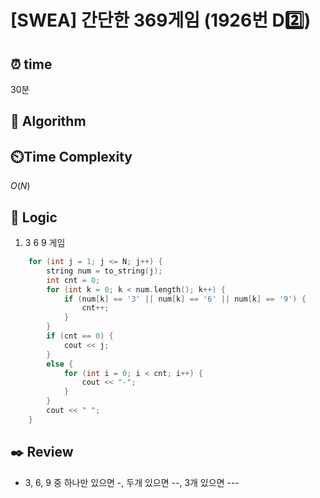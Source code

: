 # [SWEA] 간단한 369게임 (1926번 D2️⃣)

## ⏰  **time**

30분

## :pushpin: **Algorithm**


## ⏲️**Time Complexity**

$O(N)$

## :round_pushpin: **Logic**
1. 3 6 9 게임
```cpp
	for (int j = 1; j <= N; j++) {
		string num = to_string(j);
		int cnt = 0;
		for (int k = 0; k < num.length(); k++) {
			if (num[k] == '3' || num[k] == '6' || num[k] == '9') {
				cnt++;
			}
		}
		if (cnt == 0) {
			cout << j;
		}
		else {
			for (int i = 0; i < cnt; i++) {
				cout << "-";
			}
		}
		cout << " ";
	}
```

## :black_nib: **Review**
- 3, 6, 9 중 하나만 있으면 -, 두개 있으면 --, 3개 있으면 ---
